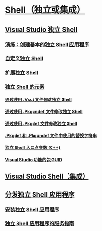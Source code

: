 # [Shell（独立或集成）](shell-isolated-or-integrated.md)
## [Visual Studio 独立 Shell](visual-studio-isolated-shell.md)
### [演练：创建基本的独立 Shell 应用程序](walkthrough-creating-a-basic-isolated-shell-application.md)
### [自定义独立 Shell](customizing-the-isolated-shell.md)
### [扩展独立 Shell](extending-the-isolated-shell.md)
### [独立 Shell 的元素](elements-of-the-isolated-shell.md)
#### [通过使用 .Vsct 文件修改独立 Shell](modifying-the-isolated-shell-by-using-the-dot-vsct-file.md)
#### [通过使用 .Pkgundef 文件修改独立 Shell](modifying-the-isolated-shell-by-using-the-dot-pkgundef-file.md)
#### [通过使用 .Pkgdef 文件修改独立 Shell](modifying-the-isolated-shell-by-using-the-dot-pkgdef-file.md)
#### [.Pkgdef 和 .Pkgundef 文件中使用的替换字符串](substitution-strings-used-in-dot-pkgdef-and-dot-pkgundef-files.md)
#### [独立 Shell 入口点参数 (C++)](isolated-shell-entry-point-parameters-cpp.md)
#### [Visual Studio 功能的包 GUID](package-guids-of-visual-studio-features.md)
## [Visual Studio Shell（集成）](visual-studio-shell-integrated.md)
## [分发独立 Shell 应用程序](distributing-isolated-shell-applications.md)
### [安装独立 Shell 应用程序](installing-an-isolated-shell-application.md)
### [独立 Shell 应用程序的服务指南](servicing-guidelines-for-isolated-shell-applications.md)

